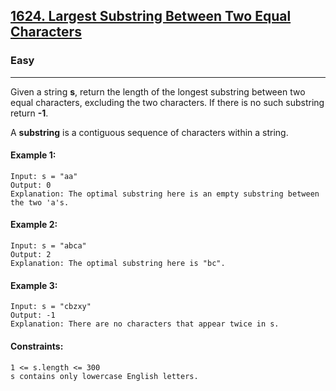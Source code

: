 [1624. Largest Substring Between Two Equal Characters](https://leetcode.com/problems/largest-substring-between-two-equal-characters/?envType=daily-question&envId=2023-12-31)
---------------------------------------------------------------------------------------------------------------------------------------------

### Easy
---------------------------------------------------------------------------------------------------------------------------------------------

Given a string **s**, return the length of the longest substring between two equal characters, excluding the two characters. If there is no such substring return **-1**.

A **substring** is a contiguous sequence of characters within a string.

#### Example 1:
```
Input: s = "aa"
Output: 0
Explanation: The optimal substring here is an empty substring between the two 'a's.
```
#### Example 2:
```
Input: s = "abca"
Output: 2
Explanation: The optimal substring here is "bc".
```
#### Example 3:
```
Input: s = "cbzxy"
Output: -1
Explanation: There are no characters that appear twice in s.
``` 
#### Constraints:
```
1 <= s.length <= 300
s contains only lowercase English letters.
```
